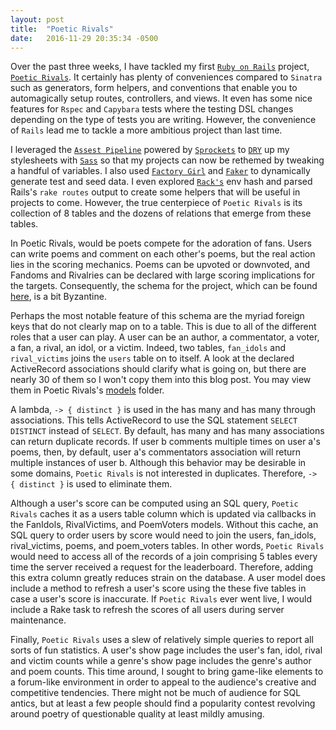```yaml
---
layout: post
title:  "Poetic Rivals"
date:   2016-11-29 20:35:34 -0500
---
```



Over the past three weeks, I have tackled my first [`Ruby on Rails`](https://en.wikipedia.org/wiki/Ruby_on_Rails) project, [`Poetic Rivals`](https://github.com/lair001/poetic-rivals).  It certainly has plenty of conveniences compared to `Sinatra` such as generators, form helpers, and conventions that enable you to automagically setup routes, controllers, and views.  It even has some nice features for `Rspec` and `Capybara` tests where the testing DSL changes depending on the type of tests you are writing.  However, the convenience of `Rails` lead me to tackle a more ambitious project than last time.

I leveraged the [`Assest Pipeline`](http://guides.rubyonrails.org/asset_pipeline.html) powered by [`Sprockets`](https://github.com/rails/sprockets) to [`DRY`](https://en.wikipedia.org/wiki/Don't_repeat_yourself) up my stylesheets with [`Sass`](http://sass-lang.com/) so that my projects can now be rethemed by tweaking a handful of variables.  I also used [`Factory Girl`](https://github.com/thoughtbot/factory_girl) and [`Faker`](https://github.com/stympy/faker) to dynamically generate test and seed data.  I even explored [`Rack's`](https://github.com/rack/rack) env hash and parsed Rails's `rake routes` output  to create some helpers that will be useful in projects to come.  However, the true centerpiece of `Poetic Rivals` is its collection of 8 tables and the dozens of relations that emerge from these tables.

In Poetic Rivals, would be poets compete for the adoration of fans.  Users can write poems and comment on each other's poems, but the real action lies in the scoring mechanics.  Poems can be upvoted or downvoted, and Fandoms and Rivalries can be declared with large scoring implications for the targets.  Consequently, the schema for the project, which can be found [here](https://github.com/lair001/poetic-rivals/blob/master/db/schema.rb), is a bit Byzantine.

Perhaps the most notable feature of this schema are the myriad foreign keys that do not clearly map on to a table.  This is due to all of the different roles that a user can play.  A user can be an author, a commentator, a voter, a fan, a rival, an idol, or a victim.  Indeed, two tables, `fan_idols` and `rival_victims` joins the `users` table on to itself.  A look at the declared ActiveRecord associations should clarify what is going on, but there are nearly 30 of them so I won't copy them into this blog post.  You may view them in Poetic Rivals's [models](https://github.com/lair001/poetic-rivals/tree/master/app/models) folder.

A lambda, `-> { distinct }` is used in the has many and has many through associations.  This tells ActiveRecord to use the SQL statement `SELECT DISTINCT` instead of `SELECT`.  By default, has many and has many associations can return duplicate records.  If user b comments multiple times on user a's poems, then, by default, user a's commentators association will return multiple instances of user b.  Although this behavior may be desirable in some domains, `Poetic Rivals` is not interested in duplicates.  Therefore, `-> { distinct }` is used to eliminate them.

Although a user's score can be computed using an SQL query, `Poetic Rivals` caches it as a users table column which is updated via callbacks in the FanIdols, RivalVictims, and PoemVoters models.  Without this cache, an SQL query to order users by score would need to join the users, fan_idols, rival_victims, poems, and poem_voters tables.  In other words, `Poetic Rivals` would need to access all of the records of a join comprising 5 tables every time the server received a request for the leaderboard.  Therefore, adding this extra column greatly reduces strain on the database.  A user model does include a method to refresh a user's score using the these five tables in case a user's score is inaccurate.  If `Poetic Rivals` ever went live, I would include a Rake task to refresh the scores of all users during server maintenance.

Finally, `Poetic Rivals` uses a slew of relatively simple queries to report all sorts of fun statistics.  A user's show page includes the user's fan, idol, rival and victim counts while a genre's show page includes the genre's author and poem counts.  This time around, I sought to bring game-like elements to a forum-like environment in order to appeal to the audience's creative and competitive tendencies.  There might not be much of audience for SQL antics, but at least a few people should find a popularity contest revolving around poetry of questionable quality at least mildly amusing.

